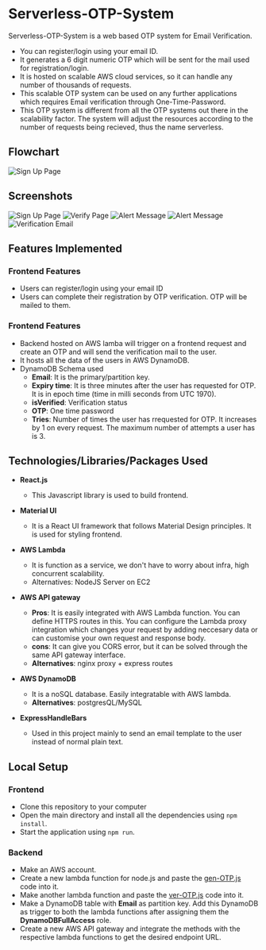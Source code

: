 # Serverless-OTP-System

Serverless-OTP-System is a web based OTP system for Email Verification.

- You can register/login using your email ID.
- It generates a 6 digit numeric OTP which will be sent for the mail used for registration/login.
- It is hosted on scalable AWS cloud services, so it can handle any number of thousands of requests.
- This scalable OTP system can be used on any further applications which requires Email verification through One-Time-Password.
- This OTP system is different from all the OTP systems out there in the scalability factor. The system will adjust the resources according to the number of requests being recieved, thus the name serverless.


## Flowchart

![Sign Up Page](https://i.imgur.com/nDoAH8E.png)

## Screenshots

![Sign Up Page](https://i.imgur.com/XCY7Osd.png)
![Verify Page](https://i.imgur.com/Pmv23l6.png)
![Alert Message](https://i.imgur.com/MZJaUz9.png)
![Alert Message](https://i.imgur.com/goCCKNw.png)
![Verification Email](https://i.imgur.com/GA5lrVX.png)


## Features Implemented

### Frontend Features

- Users can register/login using your email ID
- Users can complete their registration by OTP verification. OTP will be mailed to them.

### Frontend Features

- Backend hosted on AWS lamba will trigger on a frontend request and create an OTP and will send the verification mail to the user.
- It hosts all the data of the users in AWS DynamoDB.
- DynamoDB Schema used
    - **Email**: It is the primary/partition key.
    - **Expiry time**: It is three minutes after the user has requested for OTP. It is in epoch time (time in milli seconds from UTC 1970).
    - **isVerified**: Verification status
    - **OTP**: One time password
    - **Tries**: Number of times the user has rrequested for OTP. It increases by 1 on every request. The maximum number of attempts a user has is 3.

## Technologies/Libraries/Packages Used

- **React.js**
    - This Javascript library is used to build frontend.
- **Material UI**
    - It is a React UI framework that follows Material Design principles. It is used for styling frontend.
- **AWS Lambda**
    - It is function as a service, we don't have to worry about infra, high concurrent scalability.
    - Alternatives: NodeJS Server on EC2
- **AWS API gateway**
    - **Pros**: It is easily integrated with AWS Lambda function. You can define HTTPS routes in this. You can configure the Lambda proxy integration which changes your request by adding neccesary data or can customise your own request and response body.
    - **cons**: It can give you CORS error, but it can be solved through the same API gateway interface.
    - **Alternatives**: nginx proxy + express routes
- **AWS DynamoDB**
    - It is a noSQL database. Easily integratable with AWS lambda.
    - **Alternatives**: postgresQL/MySQL

- **ExpressHandleBars**
    - Used in this project mainly to send an email template to the user instead of normal plain text.

## Local Setup

### Frontend

- Clone this repository to your computer
- Open the main directory and install all the dependencies using `npm install`.
- Start the application using `npm run`.

### Backend

- Make an AWS account.
- Create a new lambda function for node.js and paste the [gen-OTP.js](Backend/gen-OTP.js) code into it.
- Make another lambda function and paste the [ver-OTP.js](Backend/ver-OTP.js) code into it.
- Make a DynamoDB table with **Email** as partition key. Add this DynamoDB as trigger to both the lambda functions after assigning them the **DynamoDBFullAccess** role.
- Create a new AWS API gateway and integrate the methods with the respective lambda functions to get the desired endpoint URL.

